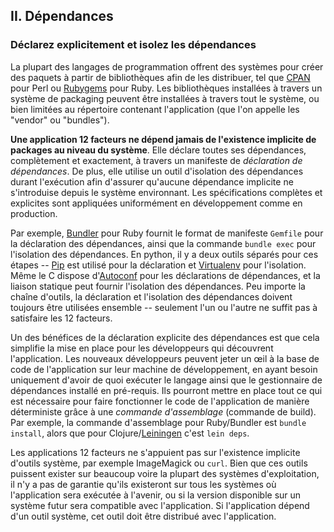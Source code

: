 ## II. Dépendances
### Déclarez explicitement et isolez les dépendances

La plupart des langages de programmation offrent des systèmes pour créer des paquets à partir de bibliothèques afin de les distribuer, tel que [CPAN](https://www.cpan.org/) pour Perl ou [Rubygems](https://rubygems.org/) pour Ruby. Les bibliothèques installées à travers un système de packaging peuvent être installées à travers tout le système, ou bien limitées au répertoire contenant l'application (que l'on appelle les "vendor" ou "bundles").

**Une application 12 facteurs ne dépend jamais de l'existence implicite de packages au niveau du système**. Elle déclare toutes ses dépendances, complètement et exactement, à travers un manifeste de *déclaration de dépendances*. De plus, elle utilise un outil d'isolation des dépendances durant l'exécution afin d'assurer qu'aucune dépendance implicite ne s'introduise depuis le système environnant. Les spécifications complètes et explicites sont appliquées uniformément en développement comme en production.

Par exemple, [Bundler](https://bundler.io/) pour Ruby fournit le format de manifeste `Gemfile` pour la déclaration des dépendances, ainsi que la commande `bundle exec` pour l'isolation des dépendances. En python, il y a deux outils séparés pour ces étapes -- [Pip](http://www.pip-installer.org/en/latest/) est utilisé pour la déclaration et [Virtualenv](http://www.virtualenv.org/en/latest/) pour l'isolation. Même le C dispose d'[Autoconf](https://www.gnu.org/s/autoconf/) pour les déclarations de dépendances, et la liaison statique peut fournir l'isolation des dépendances. Peu importe la chaîne d'outils, la déclaration et l'isolation des dépendances doivent toujours être utilisées ensemble -- seulement l'un ou l'autre ne suffit pas à satisfaire les 12 facteurs.

Un des bénéfices de la déclaration explicite des dépendances est que cela simplifie la mise en place pour les développeurs qui découvrent l'application. Les nouveaux développeurs peuvent jeter un œil à la base de code de l'application sur leur machine de développement, en ayant besoin uniquement d'avoir de quoi exécuter le langage ainsi que le gestionnaire de dépendances installé en pré-requis. Ils pourront mettre en place tout ce qui est nécessaire pour faire fonctionner le code de l'application de manière déterministe grâce à une *commande d'assemblage* (commande de build). Par exemple, la commande d'assemblage pour Ruby/Bundler est `bundle install`, alors que pour Clojure/[Leiningen](https://github.com/technomancy/leiningen#readme) c'est `lein deps`.

Les applications 12 facteurs ne s'appuient pas sur l'existence implicite d'outils système, par exemple ImageMagick ou `curl`. Bien que ces outils puissent exister sur beaucoup voire la plupart des systèmes d'exploitation, il n'y a pas de garantie qu'ils existeront sur tous les systèmes où l'application sera exécutée à l'avenir, ou si la version disponible sur un système futur sera compatible avec l'application. Si l'application dépend d'un outil système, cet outil doit être distribué avec l'application.
